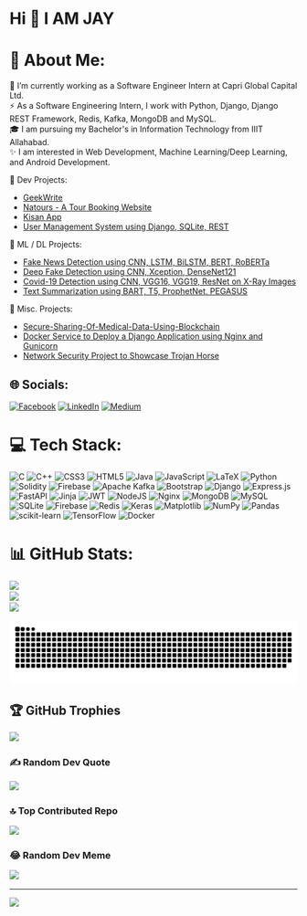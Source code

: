 # Hi 👋  I AM JAY 

# 💫 About Me:
🔭 I’m currently working as a Software Engineer Intern at  Capri Global Capital Ltd.<br>⚡ As a Software Engineering Intern, I work with Python, Django, Django REST Framework, Redis, Kafka, MongoDB and MySQL.<br>🎓 I am pursuing my Bachelor's in Information Technology from IIIT Allahabad.<br>✨ I am interested in Web Development, Machine Learning/Deep Learning, and Android Development.<br>

🌱 Dev Projects:

- [GeekWrite](https://github.com/Jay-Suthar/GeekWrite)
- [Natours - A Tour Booking Website](https://github.com/Jay-Suthar/Natours---Tour-Booking-Website)
- [Kisan App](https://github.com/Jay-Suthar/Kisan-App)
- [User Management System using Django, SQLite, REST](https://github.com/Jay-Suthar/USER-MANAGEMENT-SYSTEM-USING-DJANGO-SQLite-REST)

🌱 ML / DL Projects:

- [Fake News Detection using CNN, LSTM, BiLSTM, BERT, RoBERTa](https://github.com/Jay-Suthar/FAKE_NEWS_DETECTION_USING_CNN_LSTM_BILSTM_BERT_ROBERTA) 
- [Deep Fake Detection using CNN, Xception, DenseNet121](https://github.com/Jay-Suthar/DEEP-FAKE-DETECTION-using-cnn-xception-densenet121)
- [Covid-19 Detection using CNN, VGG16, VGG19, ResNet on X-Ray Images](https://github.com/Jay-Suthar/Covid-19-Detection-using-CNN-VGG16-VGG19-RESNET-ON-X-RAY-IMAGES) 
- [Text Summarization using BART, T5, ProphetNet, PEGASUS](https://github.com/Jay-Suthar/TEXT-SUMMARIZATION-USING-BART-T5-PROPHETNET-PEGASUS)

🌱 Misc. Projects:

- [Secure-Sharing-Of-Medical-Data-Using-Blockchain](https://github.com/Jay-Suthar/Secure-Sharing-Of-Medical-Data-Using-Blockchain)
- [Docker Service to Deploy a Django Application using Nginx and Gunicorn](https://github.com/Jay-Suthar/DOCKER-SERVICE-TO-DEPLOY-A-DJANGO-APPLICATION-USING-NGINX-AND-GUNICORN)
- [Network Security Project to Showcase Trojan Horse](https://github.com/Jay-Suthar/Trojan_Horse_NS)



## 🌐 Socials:
[![Facebook](https://img.shields.io/badge/Facebook-%231877F2.svg?logo=Facebook&logoColor=white)](https://facebook.com/100058844351392) [![LinkedIn](https://img.shields.io/badge/LinkedIn-%230077B5.svg?logo=linkedin&logoColor=white)](https://linkedin.com/in/jay-suthar-468206209) [![Medium](https://img.shields.io/badge/Medium-12100E?logo=medium&logoColor=white)](https://medium.com/@@jaysuthar162001) 

# 💻 Tech Stack:
![C](https://img.shields.io/badge/c-%2300599C.svg?style=for-the-badge&logo=c&logoColor=white) ![C++](https://img.shields.io/badge/c++-%2300599C.svg?style=for-the-badge&logo=c%2B%2B&logoColor=white) ![CSS3](https://img.shields.io/badge/css3-%231572B6.svg?style=for-the-badge&logo=css3&logoColor=white) ![HTML5](https://img.shields.io/badge/html5-%23E34F26.svg?style=for-the-badge&logo=html5&logoColor=white) ![Java](https://img.shields.io/badge/java-%23ED8B00.svg?style=for-the-badge&logo=openjdk&logoColor=white) ![JavaScript](https://img.shields.io/badge/javascript-%23323330.svg?style=for-the-badge&logo=javascript&logoColor=%23F7DF1E) ![LaTeX](https://img.shields.io/badge/latex-%23008080.svg?style=for-the-badge&logo=latex&logoColor=white) ![Python](https://img.shields.io/badge/python-3670A0?style=for-the-badge&logo=python&logoColor=ffdd54) ![Solidity](https://img.shields.io/badge/Solidity-%23363636.svg?style=for-the-badge&logo=solidity&logoColor=white) ![Firebase](https://img.shields.io/badge/firebase-%23039BE5.svg?style=for-the-badge&logo=firebase) ![Apache Kafka](https://img.shields.io/badge/Apache%20Kafka-000?style=for-the-badge&logo=apachekafka) ![Bootstrap](https://img.shields.io/badge/bootstrap-%238511FA.svg?style=for-the-badge&logo=bootstrap&logoColor=white) ![Django](https://img.shields.io/badge/django-%23092E20.svg?style=for-the-badge&logo=django&logoColor=white) ![Express.js](https://img.shields.io/badge/express.js-%23404d59.svg?style=for-the-badge&logo=express&logoColor=%2361DAFB) ![FastAPI](https://img.shields.io/badge/FastAPI-005571?style=for-the-badge&logo=fastapi) ![Jinja](https://img.shields.io/badge/jinja-white.svg?style=for-the-badge&logo=jinja&logoColor=black) ![JWT](https://img.shields.io/badge/JWT-black?style=for-the-badge&logo=JSON%20web%20tokens) ![NodeJS](https://img.shields.io/badge/node.js-6DA55F?style=for-the-badge&logo=node.js&logoColor=white) ![Nginx](https://img.shields.io/badge/nginx-%23009639.svg?style=for-the-badge&logo=nginx&logoColor=white) ![MongoDB](https://img.shields.io/badge/MongoDB-%234ea94b.svg?style=for-the-badge&logo=mongodb&logoColor=white) ![MySQL](https://img.shields.io/badge/mysql-%2300000f.svg?style=for-the-badge&logo=mysql&logoColor=white) ![SQLite](https://img.shields.io/badge/sqlite-%2307405e.svg?style=for-the-badge&logo=sqlite&logoColor=white) ![Firebase](https://img.shields.io/badge/Firebase-039BE5?style=for-the-badge&logo=Firebase&logoColor=white) ![Redis](https://img.shields.io/badge/redis-%23DD0031.svg?style=for-the-badge&logo=redis&logoColor=white) ![Keras](https://img.shields.io/badge/Keras-%23D00000.svg?style=for-the-badge&logo=Keras&logoColor=white) ![Matplotlib](https://img.shields.io/badge/Matplotlib-%23ffffff.svg?style=for-the-badge&logo=Matplotlib&logoColor=black) ![NumPy](https://img.shields.io/badge/numpy-%23013243.svg?style=for-the-badge&logo=numpy&logoColor=white) ![Pandas](https://img.shields.io/badge/pandas-%23150458.svg?style=for-the-badge&logo=pandas&logoColor=white) ![scikit-learn](https://img.shields.io/badge/scikit--learn-%23F7931E.svg?style=for-the-badge&logo=scikit-learn&logoColor=white) ![TensorFlow](https://img.shields.io/badge/TensorFlow-%23FF6F00.svg?style=for-the-badge&logo=TensorFlow&logoColor=white) ![Docker](https://img.shields.io/badge/docker-%230db7ed.svg?style=for-the-badge&logo=docker&logoColor=white)
# 📊 GitHub Stats:

![](https://github-readme-stats.vercel.app/api/top-langs/?username=Jay-Suthar&theme=dark&hide_border=false&include_all_commits=true&count_private=true&layout=compact)</br>
![](https://github-readme-stats.vercel.app/api?username=Jay-Suthar&show_icons=true&theme=dark&hide_border=false&include_all_commits=true&count_private=true)</br>
![](https://github-readme-streak-stats.herokuapp.com/?user=Jay-Suthar&theme=dark&hide_border=false&show_icons=true)

<img src="https://raw.githubusercontent.com/Jay-Suthar/Jay-Suthar/output/snake.svg" alt="Snake animation" />


## 🏆 GitHub Trophies
![](https://github-profile-trophy.vercel.app/?username=Jay-Suthar&theme=monokai&no-frame=false&no-bg=true&margin-w=4)

### ✍️ Random Dev Quote
![](https://quotes-github-readme.vercel.app/api?type=horizontal&theme=radical)

### 🔝 Top Contributed Repo
![](https://github-contributor-stats.vercel.app/api?username=Jay-Suthar&limit=5&theme=monokai&combine_all_yearly_contributions=true)

### 😂 Random Dev Meme
<img src='https://randommeme-five.vercel.app/' style="height: 400px;"/>

---
[![](https://visitcount.itsvg.in/api?id=Jay-Suthar&icon=0&color=0)](https://visitcount.itsvg.in)

<!-- Proudly created with GPRM ( https://gprm.itsvg.in ) -->

